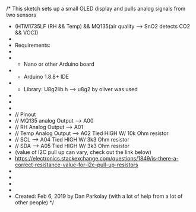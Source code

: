 /*  This sketch sets up a small OLED display and pulls analog signals from two sensors 
 * (HTM1735LF (RH && Temp) && MQ135(air quality --> SnO2 detects CO2 && VOC))
 * 
 *  Requirements:
 *
 *  * Nano or other Arduino board
 *  * Arduino 1.8.8+ IDE
 *  * Library: U8g2lib.h --> u8g2 by oliver was used
 *
 * 
 * 
 *  // Pinout
 *  //  MQ135 analog Output --> A00
 *  //  RH Analog Output    --> A01
 *  //  Temp Analog Output  --> A02 Tied HIGH W/ 10k Ohm resistor 
 *  //  SCL                 --> A04 Tied HIGH W/ 3k3 Ohm resistor
 *  //  SDA                 --> A05 Tied HIGH W/ 3k3 Ohm resistor
 * (value of I2C pull up can vary, check out the link below) 
 * https://electronics.stackexchange.com/questions/1849/is-there-a-correct-resistance-value-for-i2c-pull-up-resistors
 *   
 *   
 *   
 *   
 *   Created: Feb 6, 2019 by Dan Parkolay (with a lot of help from a lot of other people)
*/
